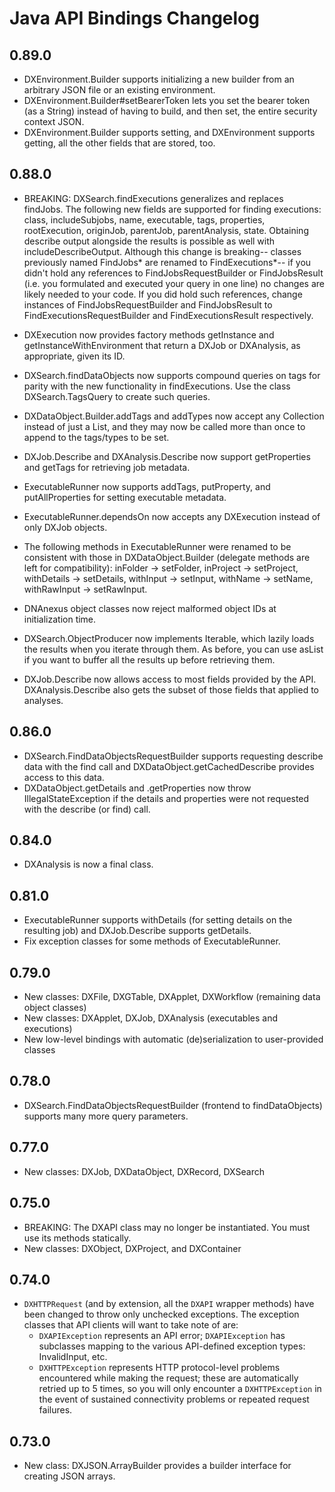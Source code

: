 # Java API Bindings Changelog

## 0.89.0

* DXEnvironment.Builder supports initializing a new builder from an arbitrary
  JSON file or an existing environment.
* DXEnvironment.Builder#setBearerToken lets you set the bearer token (as a
  String) instead of having to build, and then set, the entire security context
  JSON.
* DXEnvironment.Builder supports setting, and DXEnvironment supports getting,
  all the other fields that are stored, too.

## 0.88.0

* BREAKING: DXSearch.findExecutions generalizes and replaces findJobs. The
  following new fields are supported for finding executions: class,
  includeSubjobs, name, executable, tags, properties, rootExecution, originJob,
  parentJob, parentAnalysis, state. Obtaining describe output alongside the
  results is possible as well with includeDescribeOutput. Although this change
  is breaking-- classes previously named FindJobs* are renamed to
  FindExecutions*-- if you didn't hold any references to FindJobsRequestBuilder
  or FindJobsResult (i.e. you formulated and executed your query in one line)
  no changes are likely needed to your code. If you did hold such references,
  change instances of FindJobsRequestBuilder and FindJobsResult to
  FindExecutionsRequestBuilder<DXJob> and FindExecutionsResult<DXJob>
  respectively.

* DXExecution now provides factory methods getInstance and
  getInstanceWithEnvironment that return a DXJob or DXAnalysis, as appropriate,
  given its ID.

* DXSearch.findDataObjects now supports compound queries on tags for parity
  with the new functionality in findExecutions. Use the class
  DXSearch.TagsQuery to create such queries.

* DXDataObject.Builder.addTags and addTypes now accept any Collection<String>
  instead of just a List, and they may now be called more than once to append
  to the tags/types to be set.

* DXJob.Describe and DXAnalysis.Describe now support getProperties and getTags
  for retrieving job metadata.

* ExecutableRunner now supports addTags, putProperty, and putAllProperties for
  setting executable metadata.

* ExecutableRunner.dependsOn now accepts any DXExecution instead of only DXJob
  objects.

* The following methods in ExecutableRunner were renamed to be consistent with
  those in DXDataObject.Builder (delegate methods are left for compatibility):
  inFolder -> setFolder, inProject -> setProject, withDetails -> setDetails,
  withInput -> setInput, withName -> setName, withRawInput -> setRawInput.

* DNAnexus object classes now reject malformed object IDs at initialization
  time.

* DXSearch.ObjectProducer<T> now implements Iterable<T>, which lazily loads the
  results when you iterate through them. As before, you can use asList if you
  want to buffer all the results up before retrieving them.

* DXJob.Describe now allows access to most fields provided by the API.
  DXAnalysis.Describe also gets the subset of those fields that applied to
  analyses.

## 0.86.0

* DXSearch.FindDataObjectsRequestBuilder supports requesting describe data with
  the find call and DXDataObject.getCachedDescribe provides access to this
  data.
* DXDataObject.getDetails and .getProperties now throw IllegalStateException if
  the details and properties were not requested with the describe (or find)
  call.

## 0.84.0

* DXAnalysis is now a final class.

## 0.81.0

* ExecutableRunner supports withDetails (for setting details on the resulting
  job) and DXJob.Describe supports getDetails.
* Fix exception classes for some methods of ExecutableRunner.

## 0.79.0

* New classes: DXFile, DXGTable, DXApplet, DXWorkflow (remaining data object
  classes)
* New classes: DXApplet, DXJob, DXAnalysis (executables and executions)
* New low-level bindings with automatic (de)serialization to user-provided
  classes

## 0.78.0

* DXSearch.FindDataObjectsRequestBuilder (frontend to findDataObjects) supports
  many more query parameters.

## 0.77.0

* New classes: DXJob, DXDataObject, DXRecord, DXSearch

## 0.75.0

* BREAKING: The DXAPI class may no longer be instantiated. You must use its
  methods statically.
* New classes: DXObject, DXProject, and DXContainer

## 0.74.0

* `DXHTTPRequest` (and by extension, all the `DXAPI` wrapper methods) have been
  changed to throw only unchecked exceptions. The exception classes that API
  clients will want to take note of are:
  * `DXAPIException` represents an API error; `DXAPIException` has subclasses
    mapping to the various API-defined exception types: InvalidInput, etc.
  * `DXHTTPException` represents HTTP protocol-level problems encountered while
    making the request; these are automatically retried up to 5 times, so you
    will only encounter a `DXHTTPException` in the event of sustained
    connectivity problems or repeated request failures.

## 0.73.0

* New class: DXJSON.ArrayBuilder provides a builder interface for creating JSON
  arrays.
